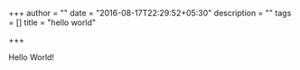 +++
author = ""
date = "2016-08-17T22:29:52+05:30"
description = ""
tags = []
title = "hello world"

+++

Hello World!

